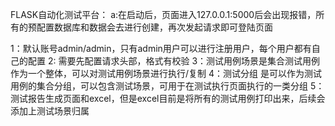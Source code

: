 FLASK自动化测试平台：
a:在启动后，页面进入127.0.0.1:5000后会出现报错，所有的预配置数据库和数据会去进行创建，再次发起请求即可登陆页面

1：默认账号admin/admin，只有admin用户可以进行注册用户，每个用户都有自己的配置
2: 需要先配置请求头部，格式有校验
3：测试用例场景是集合测试用例作为一个整体，可以对测试用例场景进行执行/复制
4：测试分组 是可以作为测试用例的集合分组，可以包含测试场景，可用于在测试执行页面执行的一类分组
5：测试报告生成页面和excel，但是excel目前是将所有的测试用例打印出来，后续会添加上测试场景归属
